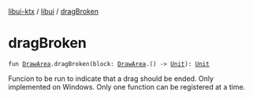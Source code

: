 [libui-ktx](../index.md) / [libui](index.md) / [dragBroken](./drag-broken.md)

# dragBroken

`fun `[`DrawArea`](-draw-area/index.md)`.dragBroken(block: `[`DrawArea`](-draw-area/index.md)`.() -> `[`Unit`](https://kotlinlang.org/api/latest/jvm/stdlib/kotlin/-unit/index.html)`): `[`Unit`](https://kotlinlang.org/api/latest/jvm/stdlib/kotlin/-unit/index.html)

Funcion to be run to indicate that a drag should be ended. Only implemented on Windows.
Only one function can be registered at a time.

